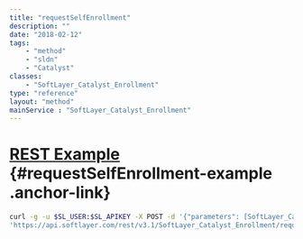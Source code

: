 ```yaml
---
title: "requestSelfEnrollment"
description: ""
date: "2018-02-12"
tags:
    - "method"
    - "sldn"
    - "Catalyst"
classes:
    - "SoftLayer_Catalyst_Enrollment"
type: "reference"
layout: "method"
mainService : "SoftLayer_Catalyst_Enrollment"
---
```


# [REST Example](#requestSelfEnrollment-example) <a href="/article/rest/"><i class="fas fa-question"></i></a> {#requestSelfEnrollment-example .anchor-link} 
```bash
curl -g -u $SL_USER:$SL_APIKEY -X POST -d '{"parameters": [SoftLayer_Catalyst_Enrollment_Request]}' \
'https://api.softlayer.com/rest/v3.1/SoftLayer_Catalyst_Enrollment/requestSelfEnrollment'
```
